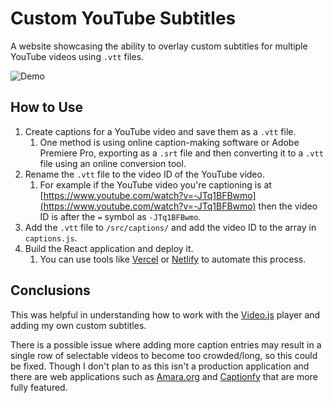 # Custom YouTube Subtitles

A website showcasing the ability to overlay custom subtitles for multiple YouTube videos using `.vtt` files.

![Demo](demo.gif)

## How to Use

1. Create captions for a YouTube video and save them as a `.vtt` file.
   1. One method is using online caption-making software or Adobe Premiere Pro, exporting as a `.srt` file and then converting it to a `.vtt` file using an online conversion tool.
2. Rename the `.vtt` file to the video ID of the YouTube video.
   1. For example if the YouTube video you're captioning is at [https://www.youtube.com/watch?v=-JTq1BFBwmo](https://www.youtube.com/watch?v=-JTq1BFBwmo) then the video ID is after the `=` symbol as `-JTq1BFBwmo`.
3. Add the `.vtt` file to `/src/captions/` and add the video ID to the array in `captions.js`.
4. Build the React application and deploy it.
   1. You can use tools like [Vercel](https://vercel.com/) or [Netlify](https://www.netlify.com/) to automate this process.

## Conclusions

This was helpful in understanding how to work with the [Video.js](https://videojs.com/) player and adding my own custom subtitles.

There is a possible issue where adding more caption entries may result in a single row of selectable videos to become too crowded/long, so this could be fixed. Though I don't plan to as this isn't a production application and there are web applications such as [Amara.org](https://amara.org/) and [Captionfy](https://www.captionfy.com/) that are more fully featured.
